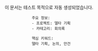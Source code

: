 이 문서는 테스트 목적으로 자동 생성되었습니다.
                
                주요 정보:
                - 프로젝트: 델타 기획
                - 카테고리: 회의록
                
                핵심 키워드:
                델타 기획, 논의, 안건